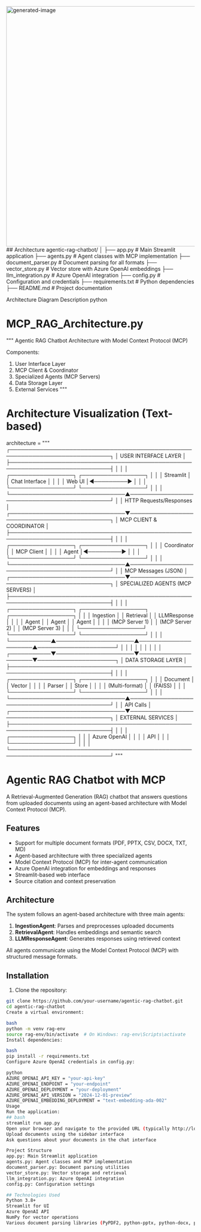 <img width="1632" height="640" alt="generated-image" src="https://github.com/user-attachments/assets/2afb9c31-1bc5-4859-b800-0a3e7d70cda8" />
## Architecture
agentic-rag-chatbot/
│
├── app.py                      # Main Streamlit application
├── agents.py                   # Agent classes with MCP implementation
├── document_parser.py          # Document parsing for all formats
├── vector_store.py             # Vector store with Azure OpenAI embeddings
├── llm_integration.py          # Azure OpenAI integration
├── config.py                   # Configuration and credentials
├── requirements.txt            # Python dependencies
├── README.md                   # Project documentation


Architecture Diagram Description
python
# MCP_RAG_Architecture.py
"""
Agentic RAG Chatbot Architecture with Model Context Protocol (MCP)

Components:
1. User Interface Layer
2. MCP Client & Coordinator
3. Specialized Agents (MCP Servers)
4. Data Storage Layer
5. External Services
"""

# Architecture Visualization (Text-based)
architecture = """
┌─────────────────────────────────────────────────────────────────────────────┐
│                        USER INTERFACE LAYER                                 │
├─────────────────────────────────────────────────────────────────────────────┤
│                                                                             │
│   ┌─────────────────┐          ┌─────────────────┐                         │
│   │   Streamlit     │          │   Chat Interface │                        │
│   │     Web UI      │◄─────────►                 │                        │
│   └─────────────────┘          └─────────────────┘                         │
│                                                                             │
└───────────────────────────────▲─────────────────────────────────────────────┘
                                │
                                │ HTTP Requests/Responses
                                │
┌───────────────────────────────▼─────────────────────────────────────────────┐
│                     MCP CLIENT & COORDINATOR                                │
├─────────────────────────────────────────────────────────────────────────────┤
│                                                                             │
│   ┌─────────────────┐          ┌─────────────────┐                         │
│   │   Coordinator   │          │   MCP Client    │                         │
│   │     Agent       │◄─────────►                 │                        │
│   └─────────────────┘          └─────────────────┘                         │
│                                                                             │
└───────────────────────────────▲─────────────────────────────────────────────┘
                                │
                                │ MCP Messages (JSON)
                                │
┌───────────────────────────────▼─────────────────────────────────────────────┐
│                     SPECIALIZED AGENTS (MCP SERVERS)                        │
├─────────────────────────────────────────────────────────────────────────────┤
│                                                                             │
│   ┌─────────────────┐  ┌─────────────────┐  ┌─────────────────┐            │
│   │  Ingestion      │  │  Retrieval      │  │  LLMResponse    │            │
│   │    Agent        │  │    Agent        │  │    Agent        │            │
│   │ (MCP Server 1)  │  │ (MCP Server 2)  │  │ (MCP Server 3)  │            │
│   └─────────────────┘  └─────────────────┘  └─────────────────┘            │
│                                                                             │
└───────────▲─────────────────────▲─────────────────────▲─────────────────────┘
            │                     │                     │
            │                     │                     │
            │                     │                     │
┌───────────▼─────────────────────▼─────────────────────▼─────────────────────┐
│                         DATA STORAGE LAYER                                  │
├─────────────────────────────────────────────────────────────────────────────┤
│                                                                             │
│   ┌─────────────────┐          ┌─────────────────┐                         │
│   │  Document       │          │   Vector        │                         │
│   │   Parser        │          │   Store         │                         │
│   │  (Multi-format) │          │  (FAISS)        │                         │
│   └─────────────────┘          └─────────────────┘                         │
│                                                                             │
└───────────────────────────────▲─────────────────────────────────────────────┘
                                │
                                │ API Calls
                                │
┌───────────────────────────────▼─────────────────────────────────────────────┐
│                         EXTERNAL SERVICES                                   │
├─────────────────────────────────────────────────────────────────────────────┤
│                                                                             │
│   ┌─────────────────┐                                                       │
│   │   Azure OpenAI  │                                                       │
│   │     API         │                                                       │
│   └─────────────────┘                                                       │
│                                                                             │
└─────────────────────────────────────────────────────────────────────────────┘
"""



# Agentic RAG Chatbot with MCP

A Retrieval-Augmented Generation (RAG) chatbot that answers questions from uploaded documents using an agent-based architecture with Model Context Protocol (MCP).

## Features

- Support for multiple document formats (PDF, PPTX, CSV, DOCX, TXT, MD)
- Agent-based architecture with three specialized agents
- Model Context Protocol (MCP) for inter-agent communication
- Azure OpenAI integration for embeddings and responses
- Streamlit-based web interface
- Source citation and context preservation

## Architecture

The system follows an agent-based architecture with three main agents:

1. **IngestionAgent**: Parses and preprocesses uploaded documents
2. **RetrievalAgent**: Handles embeddings and semantic search
3. **LLMResponseAgent**: Generates responses using retrieved context

All agents communicate using the Model Context Protocol (MCP) with structured message formats.

## Installation

1. Clone the repository:
```bash
git clone https://github.com/your-username/agentic-rag-chatbot.git
cd agentic-rag-chatbot
Create a virtual environment:

bash
python -m venv rag-env
source rag-env/bin/activate  # On Windows: rag-env\Scripts\activate
Install dependencies:

bash
pip install -r requirements.txt
Configure Azure OpenAI credentials in config.py:

python
AZURE_OPENAI_API_KEY = "your-api-key"
AZURE_OPENAI_ENDPOINT = "your-endpoint"
AZURE_OPENAI_DEPLOYMENT = "your-deployment"
AZURE_OPENAI_API_VERSION = "2024-12-01-preview"
AZURE_OPENAI_EMBEDDING_DEPLOYMENT = "text-embedding-ada-002"
Usage
Run the application:
## bash
streamlit run app.py
Open your browser and navigate to the provided URL (typically http://localhost:8501)
Upload documents using the sidebar interface
Ask questions about your documents in the chat interface

Project Structure
app.py: Main Streamlit application
agents.py: Agent classes and MCP implementation
document_parser.py: Document parsing utilities
vector_store.py: Vector storage and retrieval
llm_integration.py: Azure OpenAI integration
config.py: Configuration settings

## Technologies Used
Python 3.8+
Streamlit for UI
Azure OpenAI API
NumPy for vector operations
Various document parsing libraries (PyPDF2, python-pptx, python-docx, pandas)
